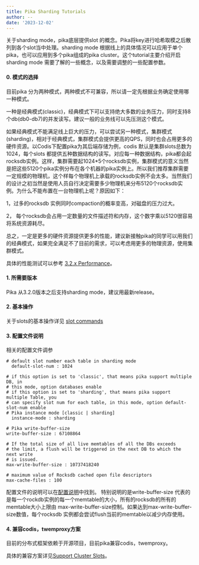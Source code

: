 ```yaml
---
title: Pika Sharding Tutorials
author: --
date: '2023-12-02'
---
```

关于sharding mode，pika底层提供slot 的概念。Pika将key进行哈希取模之后散列到各个slot当中处理。sharding mode 根据线上的具体情况可以应用于单个pika，也可以应用到多个pika组成的pika cluster。这个tutorial主要介绍开启sharding mode 需要了解的一些概念，以及需要调整的一些配置参数。

#### 0\. 模式的选择

目前pika 分为两种模式，两种模式不可兼容，所以请一定先根据业务确定使用哪一种模式。

一种是经典模式(classic)，经典模式下可以支持绝大多数的业务压力，同时支持8个db(db0-db7)的并发读写。建议一般的业务线可以先压测这个模式。

如果经典模式不能满足线上巨大的压力，可以尝试另一种模式，集群模式(sharding)，相对于经典模式，集群模式会提供更高的QPS，同时也会占用更多的硬件资源。以Codis下配置pika为其后端存储为例，codis 默认是集群slots总数为1024，每个slots 都提供五种数据结构的读写。对应每一种数据结构，pika都会起rocksdb实例。这样，集群需要起1024\*5个rocksdb实例，集群模式的意义当然是把这些5120个pika实例分布在各个机器的pika实例上。所以我们推荐集群需要一定规模的物理机，这个样每个物理机上承载的rocksdb实例不会太多。当然我们的设计之初当然是使用人员自行决定需要多少物理机来分布5120个rocksdb实例。为什么不能布置在一台物理机上呢？原因如下：

1，过多的rocksdb 实例同时compaction的概率变高，对磁盘的压力过大。

2， 每个rocksdb会占用一定数量的文件描述符和内存，这个数字乘以5120很容易将系统资源耗尽。

总之，一定是更多的硬件资源提供更多的性能，建议新接触pika的同学可以用我们的经典模式，如果完全满足不了目前的需求，可以考虑用更多的物理资源，使用集群模式。

具体的性能测试可以参考 [3.2.x Performance](https://github.com/Qihoo360/pika/wiki/3.2.x-Performance)。

#### 1\. 所需要版本

Pika 从3.2.0版本之后支持sharding mode，建议用最新release。

#### 2\. 基本操作

关于slots的基本操作详见 [slot commands](https://github.com/Qihoo360/pika/wiki/Pika%E5%88%86%E7%89%87%E5%91%BD%E4%BB%A4)

#### 3\. 配置文件说明

相关的配置文件调参

```
# default slot number each table in sharding mode
  default-slot-num : 1024

# if this option is set to 'classic', that means pika support multiple DB, in
# this mode, option databases enable
# if this option is set to 'sharding', that means pika support multiple Table, you
# can specify slot num for each table, in this mode, option default-slot-num enable
# Pika instance mode [classic | sharding]
  instance-mode : sharding

# Pika write-buffer-size
write-buffer-size : 67108864

# If the total size of all live memtables of all the DBs exceeds
# the limit, a flush will be triggered in the next DB to which the next write
# is issued.
max-write-buffer-size : 10737418240

# maximum value of Rocksdb cached open file descriptors
max-cache-files : 100
```

配置文件的说明可以在[配置说明](https://github.com/Qihoo360/pika/wiki/pika-%E9%85%8D%E7%BD%AE%E6%96%87%E4%BB%B6%E8%AF%B4%E6%98%8E)中找到。 特别说明的是write-buffer-size 代表的是每一个rockdb实例的每一个memtable的大小，所有的rocksdb的所有的memtable大小上限由 max-write-buffer-size控制。如果达到max-write-buffer-size数值，每个rocksdb 实例都会尝试flush当前的memtable以减少内存使用。

#### 4\. 兼容codis，twemproxy方案

目前的分布式框架依赖于开源项目，目前pika兼容codis，twemproxy。

具体的兼容方案详见[Support Cluster Slots](https://github.com/Qihoo360/pika/wiki/Support-Cluster-Slots)。